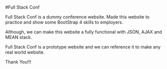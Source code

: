 #Full Stack Conf

Full Stack Conf is a dummy conference website. Made this website to practice and show some BootStrap 4 skills to employers. 

Although, we can make this website a fully functional with JSON, AJAX and MEAN stack.

Full Stack Conf is a prototype website and we can reference it to make any real world website.

Thank You!!! 
